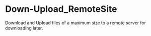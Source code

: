 # Down-Upload_RemoteSite
Download and Upload files of a maximum size to a remote server for downloading later. 
